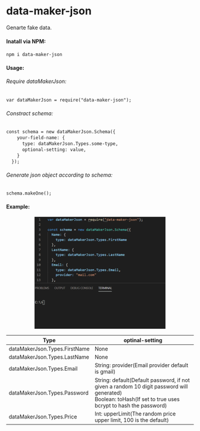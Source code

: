 # data-maker-json
Genarte fake data.

#### Inatall via NPM:
    npm i data-maker-json
    
#### Usage:
###### Require dataMakerJson:  
    var dataMakerJson = require("data-maker-json");

###### Constract schema:
    const schema = new dataMakerJson.Schema({
        your-field-name: {
          type: dataMakerJson.Types.some-type,
          optional-setting: value,
        }
      });
###### Generate json object according to schema:
    schema.makeOne();
#### Example:
<p align="center">
  <img src="example.gif" width="70%">
</p>


| Type  | optinal-setting |
| ------------- | ------------- |
| dataMakerJson.Types.FirstName  | None  |
| dataMakerJson.Types.LastName  | None  |
| dataMakerJson.Types.Email  | String: provider(Email provider default is gmail)  |
| dataMakerJson.Types.Password  | String: default(Default password, if not given a random 10 digit password will generated) <br> Boolean: toHash(If set to true uses bcrypt to hash the password)  |
| dataMakerJson.Types.Price  | Int: upperLimit(The random price upper limit, 100 is the default)  |
